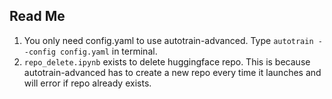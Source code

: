## Read Me
1. You only need config.yaml to use autotrain-advanced. Type `autotrain --config config.yaml`  in terminal.
2. `repo_delete.ipynb` exists to delete huggingface repo. This is because autotrain-advanced has to create a new repo every time it launches and will error if repo already exists.

